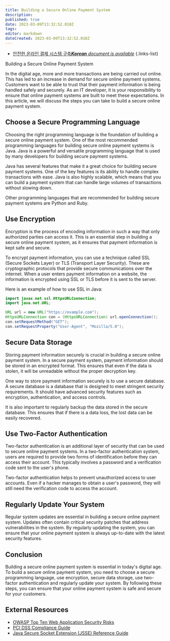 ```yaml
---
title: Building a Secure Online Payment System
description: 
published: true
date: 2023-03-09T13:32:52.010Z
tags: 
editor: markdown
dateCreated: 2023-03-09T13:32:52.010Z
---
```


- [안전한 온라인 결제 시스템 구축***Korean** document is available*](/ko/Knowledge-base/Common/building-a-secure-online-payment-system)
{.links-list}

Building a Secure Online Payment System

In the digital age, more and more transactions are being carried out online. This has led to an increase in demand for secure online payment systems. Customers want to be able to trust that their payment information is being handled safely and securely. As an IT developer, it is your responsibility to ensure that online payment systems are built to meet these expectations. In this article, we will discuss the steps you can take to build a secure online payment system.

## Choose a Secure Programming Language

Choosing the right programming language is the foundation of building a secure online payment system. One of the most recommended programming languages for building secure online payment systems is Java. Java is a powerful and versatile programming language that is used by many developers for building secure payment systems.

Java has several features that make it a great choice for building secure payment systems. One of the key features is its ability to handle complex transactions with ease. Java is also highly scalable, which means that you can build a payment system that can handle large volumes of transactions without slowing down.

Other programming languages that are recommended for building secure payment systems are Python and Ruby.

## Use Encryption

Encryption is the process of encoding information in such a way that only authorized parties can access it. This is an essential step in building a secure online payment system, as it ensures that payment information is kept safe and secure.

To encrypt payment information, you can use a technique called SSL (Secure Sockets Layer) or TLS (Transport Layer Security). These are cryptographic protocols that provide secure communications over the internet. When a user enters payment information on a website, the information is encrypted using SSL or TLS before it is sent to the server.

Here is an example of how to use SSL in Java:

```java
import javax.net.ssl.HttpsURLConnection;
import java.net.URL;

URL url = new URL("https://example.com");
HttpsURLConnection con = (HttpsURLConnection) url.openConnection();
con.setRequestMethod("GET");
con.setRequestProperty("User-Agent", "Mozilla/5.0");
```

## Secure Data Storage

Storing payment information securely is crucial in building a secure online payment system. In a secure payment system, payment information should be stored in an encrypted format. This ensures that even if the data is stolen, it will be unreadable without the proper decryption key.

One way to store payment information securely is to use a secure database. A secure database is a database that is designed to meet stringent security requirements. It should have advanced security features such as encryption, authentication, and access controls.

It is also important to regularly backup the data stored in the secure database. This ensures that if there is a data loss, the lost data can be easily recovered.

## Use Two-Factor Authentication

Two-factor authentication is an additional layer of security that can be used to secure online payment systems. In a two-factor authentication system, users are required to provide two forms of identification before they can access their account. This typically involves a password and a verification code sent to the user's phone.

Two-factor authentication helps to prevent unauthorized access to user accounts. Even if a hacker manages to obtain a user's password, they will still need the verification code to access the account.

## Regularly Update Your System

Regular system updates are essential in building a secure online payment system. Updates often contain critical security patches that address vulnerabilities in the system. By regularly updating the system, you can ensure that your online payment system is always up-to-date with the latest security features.

## Conclusion

Building a secure online payment system is essential in today's digital age. To build a secure online payment system, you need to choose a secure programming language, use encryption, secure data storage, use two-factor authentication and regularly update your system. By following these steps, you can ensure that your online payment system is safe and secure for your customers.

## External Resources

- [OWASP Top Ten Web Application Security Risks](https://owasp.org/Top10/)
- [PCI DSS Compliance Guide](https://www.pcicomplianceguide.org/)
- [Java Secure Socket Extension (JSSE) Reference Guide](https://docs.oracle.com/javase/8/docs/technotes/guides/security/jsse/JSSERefGuide.html)